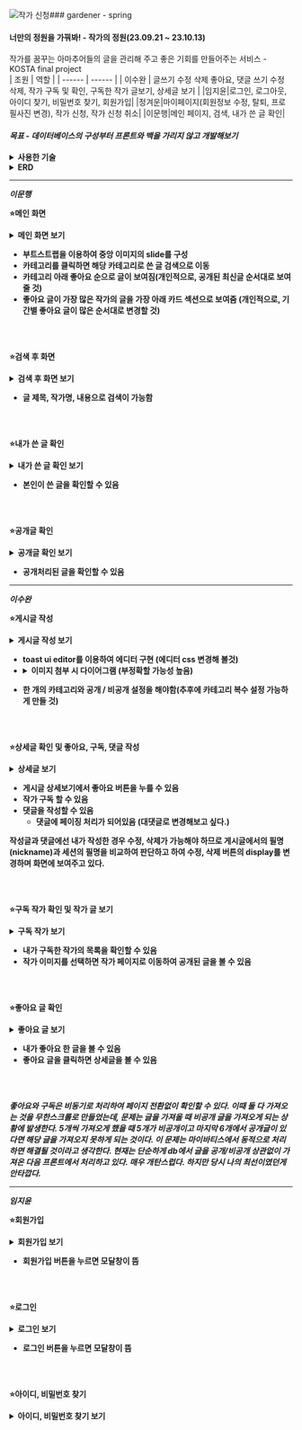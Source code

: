 ![작가 신청](https://github.com/dev-swansea/gardener-spring/assets/79567992/cbf100e5-18aa-4215-b382-860994be893c)### gardener - spring

#### 너만의 정원을 가꿔봐! - 작가의 정원(23.09.21 ~ 23.10.13)

작가를 꿈꾸는 아마추어들의 글을 관리해 주고 좋은 기회를 만들어주는 서비스 - KOSTA final project
<br>
| 조원   | 역할   |
| ------ | ------ |
| 이수완 | 글쓰기 수정 삭제 좋아요, 댓글 쓰기 수정 삭제, 작가 구독 및 확인, 구독한 작가 글보기, 상세글 보기 |
|임지윤|로그인, 로그아웃, 아이디 찾기, 비밀번호 찾기, 회원가입|
|정겨운|마이페이지(회원정보 수정, 탈퇴, 프로필사진 변경), 작가 신청, 작가 신청 취소|
|이문행|메인 페이지, 검색, 내가 쓴 글 확인|

#### <i>목표 - 데이터베이스의 구성부터 프론트와 백을 가리지 않고 개발해보기</i>


<details>
  <summary><b>사용한 기술<b></summary>
<img src="https://img.shields.io/badge/Spring-6DB33F?style=for-the-badge&logo=Spring&logoColor=yellow">
<img src="https://img.shields.io/badge/jquery-7DF1E?style=for-the-badge&logo=jquery&logoColor=yellow">
<img src="https://img.shields.io/badge/JavaScript-0769AD?style=for-the-badge&logo=JavaScript&logoColor=yellow">
<img src="https://img.shields.io/badge/Oracle-F80000?style=for-the-badge&logo=Oracle&logoColor=yellow">
<img src="https://img.shields.io/badge/Bootstrap-7952B3?style=for-the-badge&logo=Bootstrap&logoColor=yellow">
<img src="https://img.shields.io/badge/Github-181717?style=for-the-badge&logo=Gitgub&logoColor=yellow">

이 외에 뱃지로 없는 슬픈 JSP, Mybatis
</details>

<details>
<summary>ERD</summary>
<img src="https://github.com/dev-swansea/gardener-spring/assets/79567992/7a7f67c7-bddd-469e-842e-e810bd2f586c">
</details>

---

<i>이문행</i>

⭐<b>메인 화면</b>
<details>
  <summary>메인 화면 보기</summary>
  <img src="https://github.com/dev-swansea/gardener-spring/assets/79567992/fc747d0e-0350-4b3d-ae74-3f77053310e2"  height="500px"> 
</details>

- 부트스트랩을 이용하여 중앙 이미지의 slide를 구성 <br>
- 카테고리를 클릭하면 해당 카테고리로 쓴 글 검색으로 이동 <br>
- 카테고리 아래 좋아요 순으로 글이 보여짐(개인적으로, 공개된 최신글 순서대로 보여줄 것) <br>
- 좋아요 글이 가장 많은 작가의 글을 가장 아래 카드 섹션으로 보여줌 (개인적으로, 기간별 좋아요 글이 많은 순서대로 변경할 것)

<br>
<br>

⭐<b>검색 후 화면</b> 
<details>
  <summary>검색 후 화면 보기</summary>
  <img height="500" alt="검색" src="https://github.com/dev-swansea/gardener-spring/assets/79567992/f514139f-ddcd-4d01-ab15-ee0d52697be2"> 
</details>

- 글 제목, 작가명, 내용으로 검색이 가능함

<br>
<br>

⭐<b>내가 쓴 글 확인</b>
<details>
  <summary>내가 쓴 글 확인 보기</summary>
  <img height="500" alt="내가 쓴 글" src="https://github.com/dev-swansea/gardener-spring/assets/79567992/93206bce-c9dc-4696-b3d2-8aba7d99b063"> 
</details>

- 본인이 쓴 글을 확인할 수 있음

<br>
<br>

⭐<b>공개글 확인</b>
<details>
  <summary>공개글 확인 보기</summary>
  <img height="500" alt="공개글 보기" src="https://github.com/dev-swansea/gardener-spring/assets/79567992/4b9fd983-b704-41e9-a84d-30e9e26ccc30">
</details>

- 공개처리된 글을 확인할 수 있음

---

<i>이수완</i>

⭐<b>게시글 작성</b>
<details>
  <summary>게시글 작성 보기</summary>
  <img src="https://github.com/dev-swansea/gardener-spring/assets/79567992/a7a0c610-a204-4dc9-bd1f-1c00473bb05b" height="500">
</details>

- toast ui editor를 이용하여 에디터 구현 (에디터 css 변경해 볼것)
- <details>
  <summary>이미지 첨부 시 다이어그램 (부정확할 가능성 높음)</summary>
  <img height="350" src="https://github.com/dev-swansea/gardener-spring/assets/79567992/33d9f0c1-86b9-4670-94d8-4d6dbbf47749">
</details> 

- 한 개의 카테고리와 공개 / 비공개 설정을 해야함(추후에 카테고리 복수 설정 가능하게 만들 것)

<br>
<br>

⭐<b>상세글 확인 및 좋아요, 구독, 댓글 작성</b>
<details>
  <summary>상세글 보기</summary>
  <img height=500 src="https://github.com/dev-swansea/gardener-spring/assets/79567992/3332afa7-c0ae-4892-be8b-999ce347e160"></details>

- 게시글 상세보기에서 좋아요 버튼을 누를 수 있음
- 작가 구독 할 수 있음
- 댓글을 작성할 수 있음
  - 댓글에 페이징 처리가 되어있음 (대댓글로 변경해보고 싶다.)

작성글과 댓글에선 내가 작성한 경우 수정, 삭제가 가능해야 하므로 게시글에서의 필명(nickname)과 세션의 필명을 비교하여 판단하고 하여 수정, 삭제 버튼의 display를 변경하며 화면에 보여주고 있다.

<br>
<br>

⭐<b>구독 작가 확인 및 작가 글 보기</b>
<details>
  <summary>구독 작가 보기</summary>
  <img height=500 src="https://github.com/dev-swansea/gardener-spring/assets/79567992/d10a070a-4899-461f-b439-038b007d5abb">
  <img height=500 src="https://github.com/dev-swansea/gardener-spring/assets/79567992/905b826d-31c2-4f8d-88cd-f3e7fec0ba6a">
</details>

- 내가 구독한 작가의 목록을 확인할 수 있음
- 작가 이미지를 선택하면 작가 페이지로 이동하여 공개된 글을 볼 수 있음

<br>
<br>

⭐<b>좋아요 글 확인</b>
<details>
  <summary>좋아요 글 보기</summary>
   <img height=500 src="https://github.com/dev-swansea/gardener-spring/assets/79567992/e6c505c4-c13c-4aad-a0f6-b62a839148a8">
</details>

- 내가 좋아요 한 글을 볼 수 있음
- 좋아요 글을 클릭하면 상세글을 볼 수 있음

<br>
<br>

<i>좋아요와 구독은 비동기로 처리하여 페이지 전환없이 확인할 수 있다. 이때 둘 다 가져오는 것을 무한스크롤로 만들었는데, 문제는 글을 
 가져올 때 비공개 글을 가져오게 되는 상황에 발생한다. 5개씩 가져오게 했을 때 5개가 비공개이고 마지막 6개에서 공개글이 있다면 해당 글을 가져오지 못하게 되는 것이다. 이 문제는 마이바티스에서 동적으로 처리하면 해결될 것이라고 생각한다. 현재는 단순하게 db에서 글을 공개/비공개 상관없이 가져온 다음 프론트에서 처리하고 있다. 매우 개탄스럽다. 하지만 당시 나의 최선이였던게 안타깝다. </i>
 
---

<i>임지윤</i>

⭐<b>회원가입</b>
<details>
  <summary>회원가입 보기</summary>
  <img height=500 src="https://github.com/dev-swansea/gardener-spring/assets/79567992/3a7b21e4-97ec-4aeb-b843-5a4e063a9763">
</details>

- 회원가입 버튼을 누르면 모달창이 뜸

<br>
<br>

⭐<b>로그인</b>
<details>
  <summary>로그인 보기</summary>
  <img height=500 src="https://github.com/dev-swansea/gardener-spring/assets/79567992/fbc05b54-582d-4789-9143-7ef971d4ff7f">
</details>

- 로그인 버튼을 누르면 모달창이 뜸

<br>
<br>


⭐<b>아이디, 비밀번호 찾기</b>
<details>
  <summary>아이디, 비밀번호 찾기 보기</summary>
  <img height=500 src="https://github.com/dev-swansea/gardener-spring/assets/79567992/92b7fa4c-456e-48a1-a06c-65c7e6e4ad83">
  <img height=500 src="https://github.com/dev-swansea/gardener-spring/assets/79567992/b4027bca-1387-41fd-817f-a8d612e211ba">


- 필명(nickname)과 이메일을 이용하여 아이디를 찾음
- 아이디와 이메일을 이용하여 비밀번호를 찾음

<br>
<br>

<i>시큐리티 난이도가 높아 적용하지 못한 아쉬움이 있다. 또한 프로필 이미지 등록도 구현되지 못했다. 그래도 처음 배운 사람이 이정도면 훌륭하게 해낸거 같다. 위의 기능들은 내가 구현해 보면 되겠다, 날 위해 남겨둔 기능이라 생각하자.</i>

---

<i>정겨운</i>

⭐<b>마이페이지(정보 수정, 탈퇴), 작가 취소</b>
<details>
  <summary>마이페이지 보기</summary>
  <img height=500 src="https://github.com/dev-swansea/gardener-spring/assets/79567992/b933cedb-8130-45e6-a5d4-119952240856">
</details>

- 회원정보 수정 버튼을 누르면 아이디와 가입일을 제외한 인풋창의 readonly 속성이 사라져 수정이 가능함
- 작가인 경우 작가 신청 취소를 누르면 작가 자격이 취소된다. 

<br>
<br>

⭐<b>작가 신청</b>
<details>
  <summary>작가 신청 보기</summary>
  <img height=500 src="https://github.com/dev-swansea/gardener-spring/assets/79567992/3701b63d-1a58-4a3f-b53a-c03b1b59ece5">
</details>

- 폼을 작성하고 제출하기 버튼을 누르면 자동으로 신청됨

<br>
<br>

<i>"신청 후 어떠한 조건으로 받을 것인가" 와 관리자 기능을 구현하지 못해 무조건 작가가 될 수 있도록 하였다. 대기 상태와 작가 권한도 추가하고 싶으며 여기서도 프로필 이미지 변경을 구현하지 못하였기 때문에 이미지는 없다.
개발을 처음배운 두 사람 모두 이 부분을 어려워했다. 책에 좋은 예시가 있어서 내가 이해한 것으로 가르쳐 주기 보단 책의 예시가 훨씬 좋다고 판단하여 관여하지 않았는데, 이게 좀 후회가 된다.</i>



